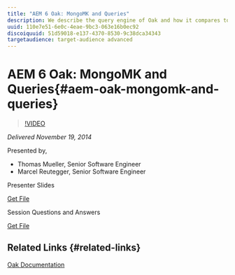 ```yaml
---
title: "AEM 6 Oak: MongoMK and Queries"
description: We describe the query engine of Oak and how it compares to Jackrabbit 2.x. The session will give pointers on how to analyze query performance and manage custom indexes. In the second part we will talk about MongoMK with a focus on the consistency guarantees provided by the new cluster implementation in AEM.
uuid: 110e7e51-6e0c-4eae-9bc3-063e16b0ec92
discoiquuid: 51d59018-e137-4370-8530-9c38dca34343
targetaudience: target-audience advanced
---
```


# AEM 6 Oak: MongoMK and Queries{#aem-oak-mongomk-and-queries}

>[!VIDEO](https://video.tv.adobe.com/v/19402/?quality=9)

*Delivered November 19, 2014*

Presented by,

* Thomas Mueller, Senior Software Engineer
* Marcel Reutegger, Senior Software Engineer

Presenter Slides

[Get File](assets/aem-6-oak-mongomk-and-queries.pdf)

Session Questions and Answers

[Get File](assets/q-a-11-19-14-gem-session-oak.pdf)

## Related Links {#related-links}

[Oak Documentation](http://jackrabbit.apache.org/oak/docs/)

<!--
[Get back to the Overview](https://helpx.adobe.com/experience-manager/kt/eseminars/gems/aem-index.html)
-->
